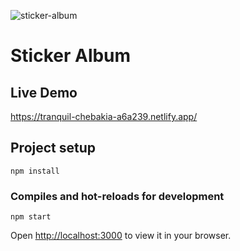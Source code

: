 ![sticker-album](https://user-images.githubusercontent.com/10503903/163694988-55c4a60d-505f-4948-90b3-9edc65d495f0.png)

# Sticker Album

## Live Demo
https://tranquil-chebakia-a6a239.netlify.app/

## Project setup
```
npm install
```

### Compiles and hot-reloads for development
```
npm start
```
Open [http://localhost:3000](http://localhost:3000) to view it in your browser.

